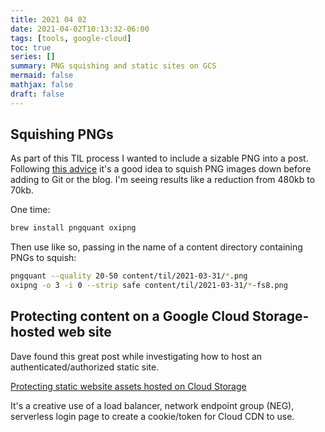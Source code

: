 ```yaml
---
title: 2021 04 02
date: 2021-04-02T10:13:32-06:00
tags: [tools, google-cloud]
toc: true
series: []
summary: PNG squishing and static sites on GCS
mermaid: false
mathjax: false
draft: false
---
```


## Squishing PNGs

As part of this TIL process I wanted to include a sizable PNG into a post.
Following [this advice](https://til.simonwillison.net/macos/shrinking-pngs-with-pngquant-and-oxipng) it's a good idea to squish PNG images down before adding to Git or the blog.
I'm seeing results like a reduction from 480kb to 70kb.

One time:

```sh
brew install pngquant oxipng
```

Then use like so, passing in the name of a content directory containing PNGs to squish:

```sh
pngquant --quality 20-50 content/til/2021-03-31/*.png
oxipng -o 3 -i 0 --strip safe content/til/2021-03-31/*-fs8.png
```

## Protecting content on a Google Cloud Storage-hosted web site

Dave found this great post while investigating how to host an authenticated/authorized static site.

[Protecting static website assets hosted on Cloud Storage
](https://cloud.google.com/community/tutorials/securing-gcs-static-website)

It's a creative use of a load balancer, network endpoint group (NEG), serverless login page to create a cookie/token for Cloud CDN to use.
